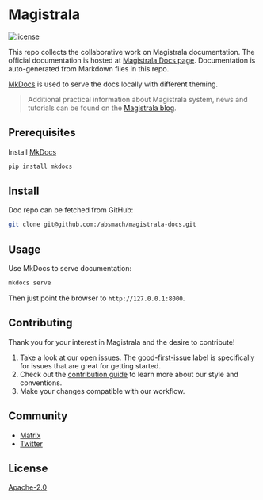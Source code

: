 # Magistrala

[![license][license]](LICENSE)

This repo collects the collaborative work on Magistrala documentation.
The official documentation is hosted at [Magistrala Docs page][docs].
Documentation is auto-generated from Markdown files in this repo.

[MkDocs](https://www.mkdocs.org/) is used to serve the docs locally with different theming.

> Additional practical information about Magistrala system, news and tutorials can be found on the [Magistrala blog][blog].

## Prerequisites

Install [MkDocs](https://www.mkdocs.org/#installation)

```bash
pip install mkdocs
```

## Install

Doc repo can be fetched from GitHub:

```bash
git clone git@github.com:/absmach/magistrala-docs.git
```

## Usage

Use MkDocs to serve documentation:

```bash
mkdocs serve
```

Then just point the browser to `http://127.0.0.1:8000`.

## Contributing

Thank you for your interest in Magistrala and the desire to contribute!

1. Take a look at our [open issues](https://github.com/absmach/magistrala-docs/issues). The [good-first-issue](https://github.com/absmach/magistrala-docs/labels/good-first-issue) label is specifically for issues that are great for getting started.
2. Check out the [contribution guide](CONTRIBUTING.md) to learn more about our style and conventions.
3. Make your changes compatible with our workflow.

## Community

- [Matrix][matrix]
- [Twitter][twitter]

## License

[Apache-2.0](LICENSE)

[matrix]: https://matrix.to/#/#Mainflux_mainflux:gitter.im
[license]: https://img.shields.io/badge/license-Apache%20v2.0-blue.svg
[blog]: https://medium.com/abstract-machines-blog
[twitter]: https://twitter.com/absmach
[docs]: https://docs.magistrala.abstractmachines.fr

